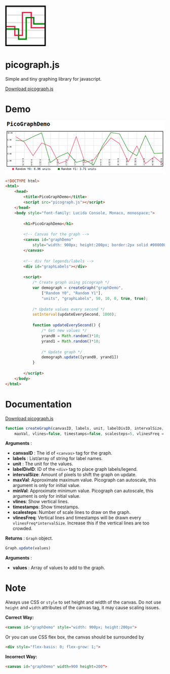 ![Picograph logo](picographicon128.png)
# picograph.js
Simple and tiny graphing library for javascript.

[Download picograph.js](picograph.js)

# Demo
![Demo Image](demo_screenshot.png)
```html
<!DOCTYPE html>
<html>
    <head>
        <title>PicoGraphDemo</title>
        <script src="picograph.js"></script>
    </head>
    <body style="font-family: Lucida Console, Monaco, monospace;">
        
        <h1>PicoGraphDemo</h1>
        
        <!-- Canvas for the graph -->
        <canvas id="graphDemo" 
            style="width: 900px; height:200px; border:2px solid #000000;">
        </canvas>
        
        <!-- div for legends/labels -->
        <div id="graphLabels"></div>

        <script>
            /* Create graph using picograph */
            var demograph = createGraph("graphDemo", 
                ["Random Y0", "Random Y1"], 
                "units", "graphLabels", 50, 10, 0, true, true);

            /* Update values every second */
            setInterval(updateEverySecond, 1000);

            function updateEverySecond() {
                /* Get new values */
                yrand0 = Math.random()*10;
                yrand1 = Math.random()*10;

                /* Update graph */
                demograph.update([yrand0, yrand1])
            }

        </script>
    </body>
</html>
```

# Documentation
[Download picograph.js](picograph.js)

```javascript
function createGraph(canvasID, labels, unit, labelDivID, intervalSize,
    maxVal, vlines=false, timestamps=false, scalesteps=5, vlinesFreq = 1)
```
**Arguments** :

+ **canvasID** : The id of `<canvas>` tag for the graph.
+ **labels** : List/array of string for label names.
+ **unit** : The unit for the values.
+ **labelDivID**: ID of the `<div>` tag to place graph labels/legend.
+ **intervalSize**: Amount of pixels to shift the graph on update.
+ **maxVal**: Approximate maximum value. Picograph can autoscale, this 
argument is only for initial value.
+ **minVal**: Approximate minimum value. Picograph can autoscale, this 
argument is only for initial value.
+ **vlines**: Show vertical lines.
+ **timestamps**: Show timestamps.
+ **scalesteps**: Number of scale lines to draw on the graph.
+ **vlinesFreq**: Vertical lines and timestamps will be drawn every `vlinesFreq*intervalSize`. Increase this
if the vertical lines are too crowded.

**Returns** : `Graph` object.

```javascript
Graph.update(values)
```
**Arguments** :

+ **values** : Array of values to add to the graph.

# Note
Always use CSS or `style` to set height and width of the canvas. 
Do not use `height` and `width` attributes of the canvas tag, it may cause scaling issues.

**Correct Way:**
```html
<canvas id="graphDemo" style="width: 900px; height:200px">
```

Or you can use CSS flex box, the canvas should be surrounded by
```html
<div style="flex-basis: 0; flex-grow: 1;">
```

**Incorrect Way:**
```html
<canvas id="graphDemo" width=900 height=200">
```